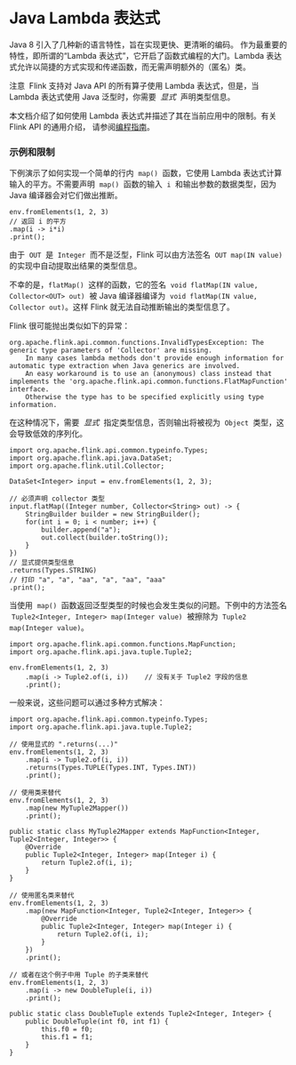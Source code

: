 # Java Lambda 表达式

Java 8 引入了几种新的语言特性，旨在实现更快、更清晰的编码。 作为最重要的特性，即所谓的“Lambda 表达式”，它开启了函数式编程的大门。Lambda 表达式允许以简捷的方式实现和传递函数，而无需声明额外的（匿名）类。

注意  Flink 支持对 Java API 的所有算子使用 Lambda 表达式，但是，当 Lambda 表达式使用 Java 泛型时，你需要  *显式*  声明类型信息。

本文档介绍了如何使用 Lambda 表达式并描述了其在当前应用中的限制。有关 Flink API 的通用介绍， 请参阅[编程指南](https://ci.apache.org/projects/flink/flink-docs-release-1.10/zh/dev/api_concepts.html)。

### 示例和限制

下例演示了如何实现一个简单的行内  `map()`  函数，它使用 Lambda 表达式计算输入的平方。不需要声明  `map()`  函数的输入  `i`  和输出参数的数据类型，因为 Java 编译器会对它们做出推断。

    env.fromElements(1, 2, 3)
    // 返回 i 的平方
    .map(i -> i*i)
    .print();

由于  `OUT`  是  `Integer`  而不是泛型，Flink 可以由方法签名  `OUT map(IN value)`  的实现中自动提取出结果的类型信息。

不幸的是，`flatMap()`  这样的函数，它的签名  `void flatMap(IN value, Collector<OUT> out)`  被 Java 编译器编译为  `void flatMap(IN value, Collector out)`。这样 Flink 就无法自动推断输出的类型信息了。

Flink 很可能抛出类似如下的异常：

    org.apache.flink.api.common.functions.InvalidTypesException: The generic type parameters of 'Collector' are missing.
        In many cases lambda methods don't provide enough information for automatic type extraction when Java generics are involved.
        An easy workaround is to use an (anonymous) class instead that implements the 'org.apache.flink.api.common.functions.FlatMapFunction' interface.
        Otherwise the type has to be specified explicitly using type information.

在这种情况下，需要  *显式*  指定类型信息，否则输出将被视为  `Object`  类型，这会导致低效的序列化。

    import org.apache.flink.api.common.typeinfo.Types;
    import org.apache.flink.api.java.DataSet;
    import org.apache.flink.util.Collector;

    DataSet<Integer> input = env.fromElements(1, 2, 3);

    // 必须声明 collector 类型
    input.flatMap((Integer number, Collector<String> out) -> {
        StringBuilder builder = new StringBuilder();
        for(int i = 0; i < number; i++) {
            builder.append("a");
            out.collect(builder.toString());
        }
    })
    // 显式提供类型信息
    .returns(Types.STRING)
    // 打印 "a", "a", "aa", "a", "aa", "aaa"
    .print();

当使用  `map()`  函数返回泛型类型的时候也会发生类似的问题。下例中的方法签名  `Tuple2<Integer, Integer> map(Integer value)`  被擦除为  `Tuple2 map(Integer value)`。

    import org.apache.flink.api.common.functions.MapFunction;
    import org.apache.flink.api.java.tuple.Tuple2;

    env.fromElements(1, 2, 3)
        .map(i -> Tuple2.of(i, i))    // 没有关于 Tuple2 字段的信息
        .print();

一般来说，这些问题可以通过多种方式解决：

    import org.apache.flink.api.common.typeinfo.Types;
    import org.apache.flink.api.java.tuple.Tuple2;

    // 使用显式的 ".returns(...)"
    env.fromElements(1, 2, 3)
        .map(i -> Tuple2.of(i, i))
        .returns(Types.TUPLE(Types.INT, Types.INT))
        .print();

    // 使用类来替代
    env.fromElements(1, 2, 3)
        .map(new MyTuple2Mapper())
        .print();

    public static class MyTuple2Mapper extends MapFunction<Integer, Tuple2<Integer, Integer>> {
        @Override
        public Tuple2<Integer, Integer> map(Integer i) {
            return Tuple2.of(i, i);
        }
    }

    // 使用匿名类来替代
    env.fromElements(1, 2, 3)
        .map(new MapFunction<Integer, Tuple2<Integer, Integer>> {
            @Override
            public Tuple2<Integer, Integer> map(Integer i) {
                return Tuple2.of(i, i);
            }
        })
        .print();

    // 或者在这个例子中用 Tuple 的子类来替代
    env.fromElements(1, 2, 3)
        .map(i -> new DoubleTuple(i, i))
        .print();

    public static class DoubleTuple extends Tuple2<Integer, Integer> {
        public DoubleTuple(int f0, int f1) {
            this.f0 = f0;
            this.f1 = f1;
        }
    }
